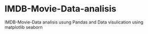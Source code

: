 # IMDB-Movie-Data-analisis
IMDB-Movie-Data analisis usung Pandas and  Data visulication using matplotlib seaborn 

